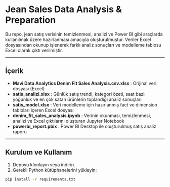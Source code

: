 # Jean Sales Data Analysis & Preparation

Bu repo, jean satış verisinin temizlenmesi, analizi ve Power BI gibi araçlarda kullanılmak üzere hazırlanması amacıyla oluşturulmuştur. Veriler Excel dosyasından okunup işlenerek farklı analiz sonuçları ve modelleme tablosu Excel olarak çıktı verilmiştir.

---

## İçerik

- **Mavi Data Analytics Denim Fit Sales Analysis.csv.xlsx** : Orijinal veri dosyası (Excel)
- **satis_analizi.xlsx** : Günlük satış trendi, kategori özeti, saat bazlı yoğunluk ve en çok satan ürünlerin toplandığı analiz sonuçları
- **satis_model.xlsx** : Veri modelleme için hazırlanmış fact ve dimension tabloları içeren Excel dosyası
- **denim_fit_sales_analysis.ipynb** : Verinin okunması, temizlenmesi, analizi ve Excel çıktılarını oluşturan Jupyter Notebook
- **powerbı_report.pbix** : Power BI Desktop ile oluşturulmuş satış analiz raporu  

---

## Kurulum ve Kullanım

1. Depoyu klonlayın veya indirin.  
2. Gerekli Python kütüphanelerini yükleyin:

```bash
pip install -r requirements.txt
